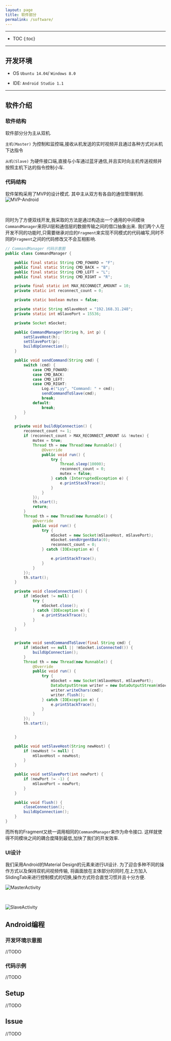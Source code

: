 ```yaml
---
layout: page
title: 软件部分
permalink: /software/
---
```

---

* TOC
{:toc}

---

## 开发环境

- OS `Ubuntu 14.04`/ `Windows 8.0`

- IDE: `Android Studio 1.1`

---

## 软件介绍

### 软件结构

软件部分分为主从双机.


`主机(Master)` 为控制和监控端,接收从机发送的实时视频并且通过各种方式对从机下达指令

`从机(Slave)` 为硬件接口端,直接与小车通过蓝牙通信,并且实时向主机传送视频并按照主机下达的指令控制小车.

### 代码结构

软件架构采用了MVP的设计模式. 其中主从双方有各自的通信管理机制.
![MVP-Android](/img/MVP-Android.png)

<br/>

同时为了方便双线开发,我采取的方法是通过构造出一个通用的中间模块`CommandManager`来将UI层和通信层的数据传输之间的借口抽象出来. 我们两个人在开发不同的功能时,只需要继承对应的`Fragment`来实现不同模式的代码编写,同时不同的`Fragment`之间的代码修改又不会互相影响.

```java
// CommandManager 代码示意图
public class CommandManager {

    public final static String CMD_FOWARD = "F";
    public final static String CMD_BACK = "B";
    public final static String CMD_LEFT = "L";
    public final static String CMD_RIGHT = "R";

    private final static int MAX_RECONNECT_AMOUNT = 10;
    private static int reconnect_count = 0;

    private static boolean mutex = false;

    private static String mSlaveHost = "192.168.31.248";
    private static int mSlavePort = 15536;

    private Socket mSocket;

    public CommandManager(String h, int p) {
        setSlaveHost(h);
        setSlavePort(p);
        buildUpConnection();
    }

    public void sendCommand(String cmd) {
        switch (cmd) {
            case CMD_FOWARD:
            case CMD_BACK:
            case CMD_LEFT:
            case CMD_RIGHT:
                Log.e("Lyy", "Command: " + cmd);
                sendCommandToSlave(cmd);
                break;
            default:
                break;
        }
    }

    private void buildUpConnection() {
        reconnect_count += 1;
        if (reconnect_count > MAX_RECONNECT_AMOUNT && !mutex) {
            mutex = true;
            Thread th = new Thread(new Runnable() {
                @Override
                public void run() {
                    try {
                        Thread.sleep(10000);
                        reconnect_count = 0;
                        mutex = false;
                    } catch (InterruptedException e) {
                        e.printStackTrace();
                    }
                }
            });
            th.start();
            return;
        }
        Thread th = new Thread(new Runnable() {
            @Override
            public void run() {
                try {
                    mSocket = new Socket(mSlaveHost, mSlavePort);
                    mSocket.sendUrgentData(0);
                    reconnect_count = 0;
                } catch (IOException e) {

                    e.printStackTrace();
                }
            }
        });
        th.start();
    }

    private void closeConnection() {
        if (mSocket != null) {
            try {
                mSocket.close();
            } catch (IOException e) {
                e.printStackTrace();
            }
        }
    }


    private void sendCommandToSlave(final String cmd) {
        if (mSocket == null || !mSocket.isConnected()) {
            buildUpConnection();
        }
        Thread th = new Thread(new Runnable() {
            @Override
            public void run() {
                try {
                    mSocket = new Socket(mSlaveHost, mSlavePort);
                    DataOutputStream writer = new DataOutputStream(mSocket.getOutputStream());
                    writer.writeChars(cmd);
                    writer.flush();
                } catch (IOException e) {
                    e.printStackTrace();
                }
            }
        });
        th.start();


    }

    public void setSlaveHost(String newHost) {
        if (newHost != null) {
            mSlaveHost = newHost;
        }
    }

    public void setSlavePort(int newPort) {
        if (newPort != -1) {
            mSlavePort = newPort;
        }
    }

    public void flush() {
        closeConnection();
        buildUpConnection();
    }
}
```

而所有的Fragment又统一调用相同的`CommandManager`来作为命令接口. 这样就使得不同模块之间的耦合度降到最低,加快了我们的开发效率.

### UI设计


我们采用Android的Material Design的元素来进行UI设计. 为了迎合多种不同的操作方式以及保持双机间视频传输, 将画面放在主体部分的同时,在上方加入SlidingTab来进行控制模式的切换,操作方式符合直觉习惯并且十分方便.

![MasterActivity](/img/MasterActivity_Normal.jpg)

<br/>

![SlaveActivity](/img/SlaveActivity_Capturing.jpg)

## Android编程

### 开发环境示意图
//TODO

### 代码示例
//TODO

## Setup
//TODO


## Issue
//TODO
